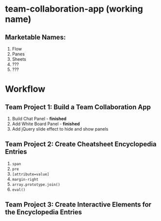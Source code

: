 # team-collaboration-app (working name)

## Marketable Names:

1. Flow
2. Panes
3. Sheets
4. ???
5. ???

# Workflow

## Team Project 1: Build a Team Collaboration App
1. Build Chat Panel - **finished**
2. Add White Board Panel - **finished**
3. Add jQuery slide effect to hide and show panels

## Team Project 2: Create Cheatsheet Encyclopedia Entries
1. `span`
2. `pre`
3. `[attribute=value]`
4. `margin-right`
5. `array.prototype.join()`
6. `eval()`

## Team Project 3: Create Interactive Elements for the Encyclopedia Entries
